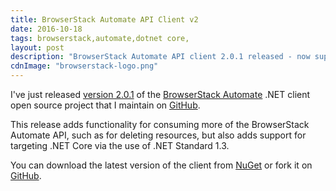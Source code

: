 ```yaml
---
title: BrowserStack Automate API Client v2
date: 2016-10-18
tags: browserstack,automate,dotnet core,
layout: post
description: "BrowserStack Automate API client 2.0.1 released - now supporting .NET Core!"
cdnImage: "browserstack-logo.png"
---
```


I've just released [version 2.0.1](https://www.nuget.org/packages/MartinCostello.BrowserStack.Automate) of the [BrowserStack Automate](https://www.browserstack.com/automate) .NET client open source project that I maintain on [GitHub](https://martincostello.github.io/browserstack-automate/).

<!--more-->

This release adds functionality for consuming more of the BrowserStack Automate API, such as for deleting resources, but also adds support for targeting .NET Core via the use of .NET Standard 1.3.

You can download the latest version of the client from [NuGet](https://www.nuget.org/packages/MartinCostello.BrowserStack.Automate) or fork it on [GitHub](https://github.com/martincostello/browserstack-automate).
